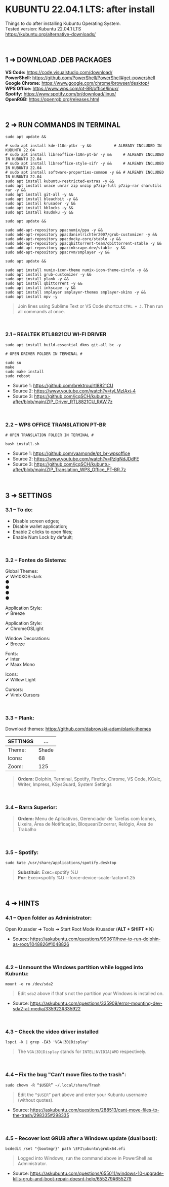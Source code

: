 # KUBUNTU 22.04.1 LTS: after install
Things to do after installing Kubuntu Operating System. <br/>
Tested version: Kubuntu 22.04.1 LTS <br/>
https://kubuntu.org/alternative-downloads/

<br/>

## 1 ➜ DOWNLOAD .DEB PACKAGES
**VS Code:** https://code.visualstudio.com/download/ <br/>
**PowerShell:** https://github.com/PowerShell/PowerShell#get-powershell <br/>
**Google Chrome:** https://www.google.com/chrome/browser/desktop/ <br/>
**WPS Office:** https://www.wps.com/pt-BR/office/linux/ <br/>
**Spotify:** https://www.spotify.com/br/download/linux/ <br/>
**OpenRGB:** https://openrgb.org/releases.html

<br/>

## 2 ➜ RUN COMMANDS IN TERMINAL
	sudo apt update && 

	# sudo apt install kde-l10n-ptbr -y &&			# ALREADY INCLUDED IN KUBUNTU 22.04
	# sudo apt install libreoffice-l10n-pt-br -y &&		# ALREADY INCLUDED IN KUBUNTU 22.04
	# sudo apt install libreoffice-style-sifr -y &&		# ALREADY INCLUDED IN KUBUNTU 22.04
	# sudo apt install software-properties-common -y &&	# ALREADY INCLUDED IN KUBUNTU 22.04
	sudo apt install kubuntu-restricted-extras -y && 
	sudo apt install unace unrar zip unzip p7zip-full p7zip-rar sharutils rar -y && 
	sudo apt install git-all -y && 
	sudo apt install bleachbit -y && 
	sudo apt install krusader -y && 
	sudo apt install kblocks -y && 
	sudo apt install ksudoku -y && 

	sudo apt update && 

	sudo add-apt-repository ppa:numix/ppa -y && 
	sudo add-apt-repository ppa:danielrichter2007/grub-customizer -y && 
	sudo add-apt-repository ppa:docky-core/stable -y && 
	sudo add-apt-repository ppa:qbittorrent-team/qbittorrent-stable -y && 
	sudo add-apt-repository ppa:inkscape.dev/stable -y && 
	sudo add-apt-repository ppa:rvm/smplayer -y && 

	sudo apt update && 

	sudo apt install numix-icon-theme numix-icon-theme-circle -y && 
	sudo apt install grub-customizer -y && 
	sudo apt install plank -y && 
	sudo apt install qbittorrent -y && 
	sudo apt install inkscape -y && 
	sudo apt install smplayer smplayer-themes smplayer-skins -y && 
	sudo apt install mpv -y

> Join lines using Sublime Text or VS Code shortcut `CTRL + J`. Then run all commands at once.

<br/>

### 2.1 – REALTEK RTL8821CU WI-FI DRIVER
	sudo apt install build-essential dkms git-all bc -y 
	
	# OPEN DRIVER FOLDER IN TERMINAL #
	
	sudo su
	make
	sudo make install
	sudo reboot

- Source 1: https://github.com/brektrou/rtl8821CU
- Source 2: https://www.youtube.com/watch?v=tyLMzIAxj-4
- Source 3: https://github.com/jcqSCH/kubuntu-after/blob/main/ZIP_Driver_RTL8821CU_RAW.7z

<br/>

### 2.2 – WPS OFFICE TRANSLATION PT-BR
	# OPEN TRANSLATION FOLDER IN TERMINAL #
	
	bash install.sh

- Source 1: https://github.com/vaamonde/pt_br-wpsoffice
- Source 2: https://www.youtube.com/watch?v=PzIgNdJDdFE
- Source 3: https://github.com/jcqSCH/kubuntu-after/blob/main/ZIP_Translation_WPS_Office_PT-BR.7z

<br/>

## 3 ➜ SETTINGS

### 3.1 – To do:
- Disable screen edges;
- Disable wallet application;
- Enable 2 clicks to open files;
- Enable Num Lock by default;

<br/>

### 3.2 – Fontes do Sistema:
Global Themes: <br/>
✔ We10XOS-dark <br/>
●   <br/>
●   <br/>
●   <br/>
●   <br/>


Application Style: <br/>
✔ Breeze <br/>

Application Style: <br/>
✔ ChromeOSLight <br/>

Window Decorations: <br/>
✔ Breeze <br/>

Fonts: <br/>
✔ Inter <br/>
✔ Maax Mono <br/>

Icons: <br/>
✔ Willow Light <br/>

Cursors: <br/>
✔ Vimix Cursors <br/>

<br/>

### 3.3 – Plank:
Download themes: https://github.com/dabrowski-adam/plank-themes

|  SETTINGS        |             …             |
|       ---        |            ---            |
|  Theme:          |  Shade                    |
|  Icons:          |  68                       |
|  Zoom:           |  125                      |

>**Ordem:** Dolphin, Terminal, Spotify, Firefox, Chrome, VS Code, KCalc, Writer, Impress, KSysGuard, System Settings

<br/>

### 3.4 – Barra Superior:
>**Ordem:** Menu de Aplicativos, Gerenciador de Tarefas com Ícones, Lixeira, Área de Notificação, Bloquear/Encerrar, Relógio, Área de Trabalho

<br/>

### 3.5 – Spotify:
	sudo kate /usr/share/applications/spotify.desktop
>**Substituir:** Exec=spotify %U <br/>
>**Por:** Exec=spotify %U --force-device-scale-factor=1.25

<br/>

## 4 ➜ HINTS

### 4.1 – Open folder as Administrator:
Open Krusader ➜ Tools ➜ Start Root Mode Krusader (**ALT + SHIFT + K**)
- Source: https://askubuntu.com/questions/990611/how-to-run-dolphin-as-root/1048826#1048826

<br/>

### 4.2 – Unmount the Windows partition while logged into Kubuntu:
	mount -o ro /dev/sda2
> Edit `sda2` above if that's not the partition your Windows is installed on.
- Source: https://askubuntu.com/questions/335909/error-mounting-dev-sda2-at-media/335922#335922

<br/>

### 4.3 – Check the video driver installed
	lspci -k | grep -EA3 'VGA|3D|Display'
> The `VGA|3D|Display` stands for `INTEL|NVIDIA|AMD` respectively.

<br/>

### 4.4 – Fix the bug "Can't move files to the trash":
	sudo chown -R “$USER” ~/.local/share/Trash
> Edit the `“$USER”` part above and enter your Kubuntu username (without quotes).
- Source: https://askubuntu.com/questions/288513/cant-move-files-to-the-trash/298335#298335

<br/>

### 4.5 – Recover lost GRUB after a Windows update (dual boot):
	bcdedit /set "{bootmgr}" path \EFI\ubuntu\grubx64.efi
> Logged into Windows, run the command above in PowerShell as Administrator.
- Source: https://askubuntu.com/questions/655011/windows-10-upgrade-kills-grub-and-boot-repair-doesnt-help/655279#655279

<br/>
